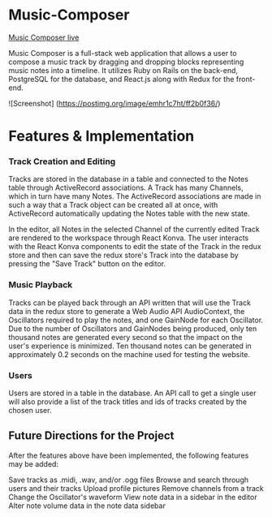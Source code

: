 # Music-Composer

[Music Composer live][heroku]

[heroku]: http://victor-aw-music-composer.herokuapp.com

Music Composer is a full-stack web application that allows a user to compose a music track by dragging and dropping blocks representing music notes into a timeline. It utilizes Ruby on Rails on the back-end, PostgreSQL for the database, and React.js along with Redux for the front-end.

![Screenshot]
(https://postimg.org/image/emhr1c7ht/ff2b0f36/)

# Features & Implementation

### Track Creation and Editing

Tracks are stored in the database in a table and connected to the Notes table through ActiveRecord associations. A Track has many Channels, which in turn have many Notes. The ActiveRecord associations are made in such a way that a Track object can be created all at once, with ActiveRecord automatically updating the Notes table with the new state.

In the editor, all Notes in the selected Channel of the currently edited Track are rendered to the workspace through React Konva. The user interacts with the React Konva components to edit the state of the Track in the redux store and then can save the redux store's Track into the database by pressing the "Save Track" button on the editor.

### Music Playback

Tracks can be played back through an API written that will use the Track data in the redux store to generate a Web Audio API AudioContext, the Oscillators required to play the notes, and one GainNode for each Oscillator. Due to the number of Oscillators and GainNodes being produced, only ten thousand notes are generated every second so that the impact on the user's experience is minimized. Ten thousand notes can be generated in approximately 0.2 seconds on the machine used for testing the website.

### Users

Users are stored in a table in the database. An API call to get a single user will also provide a list of the track titles and ids of tracks created by the chosen user.

## Future Directions for the Project

After the features above have been implemented, the following features may be added:

Save tracks as .midi, .wav, and/or .ogg files
Browse and search through users and their tracks
Upload profile pictures
Remove channels from a track
Change the Oscillator's waveform
View note data in a sidebar in the editor
Alter note volume data in the note data sidebar
